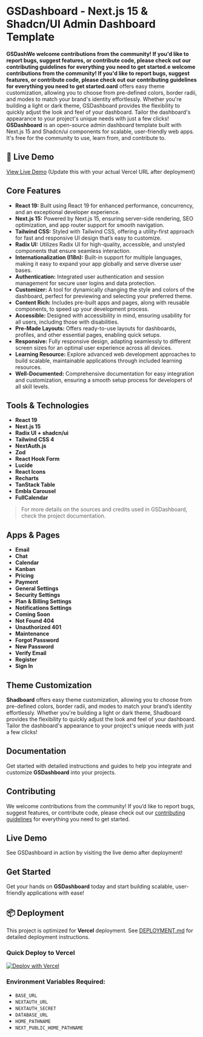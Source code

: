 # GSDashboard - Next.js 15 & Shadcn/UI Admin Dashboard Template
**GSDashWe welcome contributions from the community! If you'd like to report bugs, suggest features, or contribute code, please check out our contributing guidelines for everything you need to get started.e welcome contributions from the community! If you'd like to report bugs, suggest features, or contribute code, please check out our contributing guidelines for everything you need to get started.oard** offers easy theme customization, allowing you to choose from pre-defined colors, border radii, and modes to match your brand's identity effortlessly. Whether you're building a light or dark theme, GSDashboard provides the flexibility to quickly adjust the look and feel of your dashboard. Tailor the dashboard's appearance to your project's unique needs with just a few clicks!
**GSDashboard** is an open-source admin dashboard template built with Next.js 15 and Shadcn/ui components for scalable, user-friendly web apps. It's free for the community to use, learn from, and contribute to.

## 🚀 Live Demo
[View Live Demo](https://your-deployment-url.vercel.app) (Update this with your actual Vercel URL after deployment)

## Core Features

- **React 19:** Built using React 19 for enhanced performance, concurrency, and an exceptional developer experience.
- **Next.js 15:** Powered by Next.js 15, ensuring server-side rendering, SEO optimization, and app router support for smooth navigation.
- **Tailwind CSS:** Styled with Tailwind CSS, offering a utility-first approach for fast and responsive UI design that’s easy to customize.
- **Radix UI:** Utilizes Radix UI for high-quality, accessible, and unstyled components that ensure seamless interaction.
- **Internationalization (I18n):** Built-in support for multiple languages, making it easy to expand your app globally and serve diverse user bases.
- **Authentication:** Integrated user authentication and session management for secure user logins and data protection.
- **Customizer:** A tool for dynamically changing the style and colors of the dashboard, perfect for previewing and selecting your preferred theme.
- **Content Rich:** Includes pre-built apps and pages, along with reusable components, to speed up your development process.
- **Accessible:** Designed with accessibility in mind, ensuring usability for all users, including those with disabilities.
- **Pre-Made Layouts:** Offers ready-to-use layouts for dashboards, profiles, and other essential pages, enabling quick setups.
- **Responsive:** Fully responsive design, adapting seamlessly to different screen sizes for an optimal user experience across all devices.
- **Learning Resource:** Explore advanced web development approaches to build scalable, maintainable applications through included learning resources.
- **Well-Documented:** Comprehensive documentation for easy integration and customization, ensuring a smooth setup process for developers of all skill levels.

## Tools & Technologies

- **React 19** 
- **Next.js 15**
- **Radix UI + shadcn/ui**
- **Tailwind CSS 4** 
- **NextAuth.js**
- **Zod**
- **React Hook Form** 
- **Lucide** 
- **React Icons**
- **Recharts** 
- **TanStack Table** 
- **Embla Carousel** 
- **FullCalendar**

>For more details on the sources and credits used in GSDashboard, check the project documentation.

## Apps & Pages

- **Email**
- **Chat**
- **Calendar**
- **Kanban**
- **Pricing**
- **Payment**
- **General Settings**
- **Security Settings**
- **Plan & Billing Settings**
- **Notifications Settings**
- **Coming Soon**
- **Not Found 404**
- **Unauthorized 401**
- **Maintenance**
- **Forgot Password**
- **New Password**
- **Verify Email**
- **Register**
- **Sign In**

## Theme Customization

**Shadboard** offers easy theme customization, allowing you to choose from pre-defined colors, border radii, and modes to match your brand’s identity effortlessly. Whether you're building a light or dark theme, Shadboard provides the flexibility to quickly adjust the look and feel of your dashboard. Tailor the dashboard's appearance to your project's unique needs with just a few clicks!

## Documentation

Get started with detailed instructions and guides to help you integrate and customize **GSDashboard** into your projects.

## Contributing

We welcome contributions from the community! If you’d like to report bugs, suggest features, or contribute code, please check out our [contributing guidelines](https://github.com/Qualiora/shadboard/blob/main/CONTRIBUTING.md) for everything you need to get started.

## Live Demo

See GSDashboard in action by visiting the live demo after deployment!

## Get Started

Get your hands on **GSDashboard** today and start building scalable, user-friendly applications with ease!

## 📦 Deployment

This project is optimized for **Vercel** deployment. See [DEPLOYMENT.md](./DEPLOYMENT.md) for detailed deployment instructions.

### Quick Deploy to Vercel

[![Deploy with Vercel](https://vercel.com/button)](https://vercel.com/new/clone?repository-url=https://github.com/ghulam36460/GSDashboard)

### Environment Variables Required:
- `BASE_URL`
- `NEXTAUTH_URL` 
- `NEXTAUTH_SECRET`
- `DATABASE_URL`
- `HOME_PATHNAME`
- `NEXT_PUBLIC_HOME_PATHNAME`
